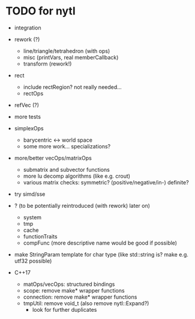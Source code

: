 TODO for nytl
=============

- integration
- rework (?)
	- line/triangle/tetrahedron (with ops)
	- misc (printVars, real memberCallback)
	- transform (rework!)
- rect
	- include rectRegion? not really needed...
	- rectOps
- refVec (?)
- more tests
- simplexOps
	- barycentric <-> world space
	- some more work... specializations?
- more/better vecOps/matrixOps
	- submatrix and subvector functions
	- more lu decomp algorithms (like e.g. crout)
	- various matrix checks: symmetric? (positive/negative/in-) definite?
- try simd/sse

- ? (to be potentially reintroduced (with rework) later on)
	- system
	- tmp
	- cache
	- functionTraits
	- compFunc (more descriptive name would be good if possible)

- make StringParam template for char type (like std::string is? make e.g. utf32 possible)

- C++17
	- matOps/vecOps: structured bindings
	- scope: remove make* wrapper functions
	- connection: remove make* wrapper functions
	- tmpUtil: remove void_t (also remove nytl::Expand?)
		- look for further duplicates
